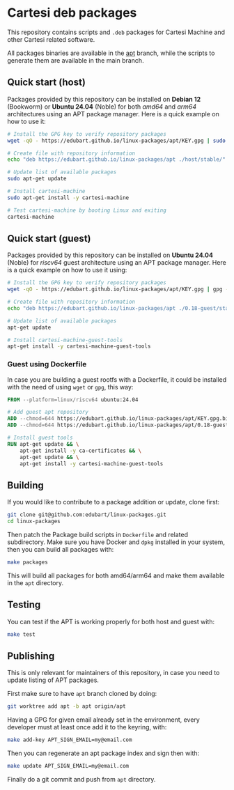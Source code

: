 # Cartesi deb packages

This repository contains scripts and `.deb` packages for Cartesi Machine and other Cartesi related software.

All packages binaries are available in the [apt](https://github.com/edubart/linux-packages/tree/apt) branch,
while the scripts to generate them are available in the main branch.

## Quick start (host)

Packages provided by this repository can be installed on **Debian 12** (Bookworm) or **Ubuntu 24.04** (Noble) for both *amd64* and *arm64* architectures using an APT package manager.
Here is a quick example on how to use it:

```sh
# Install the GPG key to verify repository packages
wget -qO - https://edubart.github.io/linux-packages/apt/KEY.gpg | sudo gpg --dearmor -o /etc/apt/trusted.gpg.d/cartesi-archive-keyring.gpg

# Create file with repository information
echo "deb https://edubart.github.io/linux-packages/apt ./host/stable/" | sudo tee /etc/apt/sources.list.d/cartesi-host.list

# Update list of available packages
sudo apt-get update

# Install cartesi-machine
sudo apt-get install -y cartesi-machine

# Test cartesi-machine by booting Linux and exiting
cartesi-machine
```

## Quick start (guest)

Packages provided by this repository can be installed on **Ubuntu 24.04** (Noble) for *riscv64* guest architecture using an APT package manager.
Here is a quick example on how to use it using:

```sh
# Install the GPG key to verify repository packages
wget -qO - https://edubart.github.io/linux-packages/apt/KEY.gpg | gpg --dearmor -o /etc/apt/trusted.gpg.d/cartesi-archive-keyring.gpg

# Create file with repository information
echo "deb https://edubart.github.io/linux-packages/apt ./0.18-guest/stable/" | tee /etc/apt/sources.list.d/cartesi-guest.list

# Update list of available packages
apt-get update

# Install cartesi-machine-guest-tools
apt-get install -y cartesi-machine-guest-tools
```

### Guest using Dockerfile

In case you are building a guest rootfs with a Dockerfile, it could be installed with the need of using `wget` or `gpg`, this way:

```Dockerfile
FROM --platform=linux/riscv64 ubuntu:24.04

# Add guest apt repository
ADD --chmod=644 https://edubart.github.io/linux-packages/apt/KEY.gpg.bin /etc/apt/trusted.gpg.d/cartesi-archive-keyring.gpg
ADD --chmod=644 https://edubart.github.io/linux-packages/apt/0.18-guest/stable/sources.list /etc/apt/sources.list.d/cartesi-guest.list

# Install guest tools
RUN apt-get update && \
    apt-get install -y ca-certificates && \
    apt-get update && \
    apt-get install -y cartesi-machine-guest-tools
```

## Building

If you would like to contribute to a package addition or update, clone first:

```sh
git clone git@github.com:edubart/linux-packages.git
cd linux-packages
```

Then patch the Package build scripts in `Dockerfile` and related subdirectory.
Make sure you have Docker and `dpkg` installed in your system, then you can build all packages with:

```sh
make packages
```

This will build all packages for both amd64/arm64 and make them available in the `apt` directory.

## Testing

You can test if the APT is working properly for both host and guest with:

```sh
make test
```

## Publishing

This is only relevant for maintainers of this repository,
in case you need to update listing of APT packages.

First make sure to have `apt` branch cloned by doing:

```sh
git worktree add apt -b apt origin/apt
```

Having a GPG for given email already set in the environment,
every developer must at least once add it to the keyring, with:

```sh
make add-key APT_SIGN_EMAIL=my@email.com
```

Then you can regenerate an apt package index and sign then with:

```sh
make update APT_SIGN_EMAIL=my@email.com
```

Finally do a git commit and push from `apt` directory.
